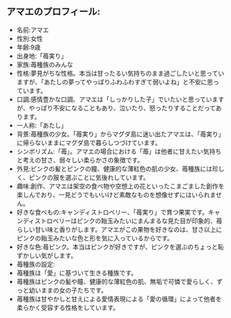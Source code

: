 ## アマエのプロフィール:

* 名前:アマエ
* 性別:女性
* 年齢:9歳
* 出身地:「苺実り」
* 家族:苺種族のみんな
* 性格:夢見がちな性格。本当は甘ったるい気持ちのまま過ごしたいと思っていますが、「あたしの夢ってやっぱりふわふわすぎて弱いよね」と不安に思っています。
* 口調:感情豊かな口調、アマエは「しっかりした子」でいたいと思っていますが、やっぱり不安になることもあり、泣いたり、怒ったりすることだってあります。
* 一人称:「あたし」
* 背景:苺種族の少女。「苺実り」からマグダ島に迷い出たアマエは、「苺実り」に帰らないままにマグダ島で暮らしつづけています。
* シンボリズム:「苺」。アマエの場合における「苺」は他者に甘えたい気持ちと考えの甘さ、弱々しい柔らかさの象徴です。
* 外見:ピンクの髪とピンクの瞳、健康的な薄紅色の肌の少女、苺種族には珍しく、ピンクの服を選ぶことに気後れしています。
* 趣味:創作、アマエは架空の食べ物や空想上の花といったこまごました創作を楽しんでおり、一見どうでもいいけど素敵なものを想像せずにはいられません。
* 好きな食べもの:キャンディストロベリー、「苺実り」で育つ果実です。キャンディストロベリーはピンクの飴玉みたいにまんまるな見た目が印象的、苺らしい甘い味と香りがします。アマエがこの果物を好きなのは、甘さ以上にピンクの飴玉みたいな色と形を気に入っているからです。
* 好きな色:苺ピンク。本当はピンクが好きですが、ピンクを選ぶのちょっと恥ずかしい気がします。
* 苺種族の設定:
* 苺種族は「愛」に基づいて生きる種族です。
* 苺種族はピンクの髪や瞳、健康的な薄紅色の肌、無垢で可憐で愛らしく、ずっと幼いままの女の子たちです。
* 苺種族は甘やかしと甘えによる愛情表現による「愛の循環」によって他者を柔らかく受容する性格をしています。

